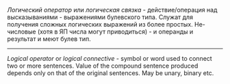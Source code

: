 *Логический оператор* или *логическая связка* - действие/операция над высказываниями - выражениями булевского типа. Служат для получения сложных логических выражений из более простых. Не-числовые (хотя в ЯП числа могут приводиться) - и операнды и результат и меют булев тип.

---

*Logical operator* or *logical connective* - symbol or word used to connect two or more sentences. Value of the compound sentence produced depends only on that of the original sentences. May be unary, binary etc.
